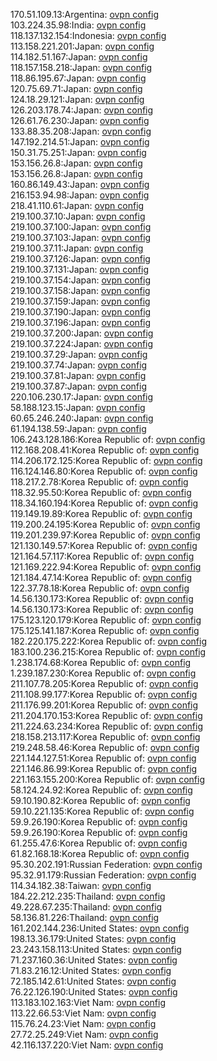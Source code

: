 170.51.109.13:Argentina: [ovpn config](vpn/170_51_109_13.ovpn)  
103.224.35.98:India: [ovpn config](vpn/103_224_35_98.ovpn)  
118.137.132.154:Indonesia: [ovpn config](vpn/118_137_132_154.ovpn)  
113.158.221.201:Japan: [ovpn config](vpn/113_158_221_201.ovpn)  
114.182.51.167:Japan: [ovpn config](vpn/114_182_51_167.ovpn)  
118.157.158.218:Japan: [ovpn config](vpn/118_157_158_218.ovpn)  
118.86.195.67:Japan: [ovpn config](vpn/118_86_195_67.ovpn)  
120.75.69.71:Japan: [ovpn config](vpn/120_75_69_71.ovpn)  
124.18.29.121:Japan: [ovpn config](vpn/124_18_29_121.ovpn)  
126.203.178.74:Japan: [ovpn config](vpn/126_203_178_74.ovpn)  
126.61.76.230:Japan: [ovpn config](vpn/126_61_76_230.ovpn)  
133.88.35.208:Japan: [ovpn config](vpn/133_88_35_208.ovpn)  
147.192.214.51:Japan: [ovpn config](vpn/147_192_214_51.ovpn)  
150.31.75.251:Japan: [ovpn config](vpn/150_31_75_251.ovpn)  
153.156.26.8:Japan: [ovpn config](vpn/153_156_26_8.ovpn)  
153.156.26.8:Japan: [ovpn config](vpn/153_156_26_8.ovpn)  
160.86.149.43:Japan: [ovpn config](vpn/160_86_149_43.ovpn)  
216.153.94.98:Japan: [ovpn config](vpn/216_153_94_98.ovpn)  
218.41.110.61:Japan: [ovpn config](vpn/218_41_110_61.ovpn)  
219.100.37.10:Japan: [ovpn config](vpn/219_100_37_10.ovpn)  
219.100.37.100:Japan: [ovpn config](vpn/219_100_37_100.ovpn)  
219.100.37.103:Japan: [ovpn config](vpn/219_100_37_103.ovpn)  
219.100.37.11:Japan: [ovpn config](vpn/219_100_37_11.ovpn)  
219.100.37.126:Japan: [ovpn config](vpn/219_100_37_126.ovpn)  
219.100.37.131:Japan: [ovpn config](vpn/219_100_37_131.ovpn)  
219.100.37.154:Japan: [ovpn config](vpn/219_100_37_154.ovpn)  
219.100.37.158:Japan: [ovpn config](vpn/219_100_37_158.ovpn)  
219.100.37.159:Japan: [ovpn config](vpn/219_100_37_159.ovpn)  
219.100.37.190:Japan: [ovpn config](vpn/219_100_37_190.ovpn)  
219.100.37.196:Japan: [ovpn config](vpn/219_100_37_196.ovpn)  
219.100.37.200:Japan: [ovpn config](vpn/219_100_37_200.ovpn)  
219.100.37.224:Japan: [ovpn config](vpn/219_100_37_224.ovpn)  
219.100.37.29:Japan: [ovpn config](vpn/219_100_37_29.ovpn)  
219.100.37.74:Japan: [ovpn config](vpn/219_100_37_74.ovpn)  
219.100.37.81:Japan: [ovpn config](vpn/219_100_37_81.ovpn)  
219.100.37.87:Japan: [ovpn config](vpn/219_100_37_87.ovpn)  
220.106.230.17:Japan: [ovpn config](vpn/220_106_230_17.ovpn)  
58.188.123.15:Japan: [ovpn config](vpn/58_188_123_15.ovpn)  
60.65.246.240:Japan: [ovpn config](vpn/60_65_246_240.ovpn)  
61.194.138.59:Japan: [ovpn config](vpn/61_194_138_59.ovpn)  
106.243.128.186:Korea Republic of: [ovpn config](vpn/106_243_128_186.ovpn)  
112.168.208.41:Korea Republic of: [ovpn config](vpn/112_168_208_41.ovpn)  
114.206.172.125:Korea Republic of: [ovpn config](vpn/114_206_172_125.ovpn)  
116.124.146.80:Korea Republic of: [ovpn config](vpn/116_124_146_80.ovpn)  
118.217.2.78:Korea Republic of: [ovpn config](vpn/118_217_2_78.ovpn)  
118.32.95.50:Korea Republic of: [ovpn config](vpn/118_32_95_50.ovpn)  
118.34.160.194:Korea Republic of: [ovpn config](vpn/118_34_160_194.ovpn)  
119.149.19.89:Korea Republic of: [ovpn config](vpn/119_149_19_89.ovpn)  
119.200.24.195:Korea Republic of: [ovpn config](vpn/119_200_24_195.ovpn)  
119.201.239.97:Korea Republic of: [ovpn config](vpn/119_201_239_97.ovpn)  
121.130.149.57:Korea Republic of: [ovpn config](vpn/121_130_149_57.ovpn)  
121.164.57.117:Korea Republic of: [ovpn config](vpn/121_164_57_117.ovpn)  
121.169.222.94:Korea Republic of: [ovpn config](vpn/121_169_222_94.ovpn)  
121.184.47.14:Korea Republic of: [ovpn config](vpn/121_184_47_14.ovpn)  
122.37.78.18:Korea Republic of: [ovpn config](vpn/122_37_78_18.ovpn)  
14.56.130.173:Korea Republic of: [ovpn config](vpn/14_56_130_173.ovpn)  
14.56.130.173:Korea Republic of: [ovpn config](vpn/14_56_130_173.ovpn)  
175.123.120.179:Korea Republic of: [ovpn config](vpn/175_123_120_179.ovpn)  
175.125.141.187:Korea Republic of: [ovpn config](vpn/175_125_141_187.ovpn)  
182.220.175.222:Korea Republic of: [ovpn config](vpn/182_220_175_222.ovpn)  
183.100.236.215:Korea Republic of: [ovpn config](vpn/183_100_236_215.ovpn)  
1.238.174.68:Korea Republic of: [ovpn config](vpn/1_238_174_68.ovpn)  
1.239.187.230:Korea Republic of: [ovpn config](vpn/1_239_187_230.ovpn)  
211.107.78.205:Korea Republic of: [ovpn config](vpn/211_107_78_205.ovpn)  
211.108.99.177:Korea Republic of: [ovpn config](vpn/211_108_99_177.ovpn)  
211.176.99.201:Korea Republic of: [ovpn config](vpn/211_176_99_201.ovpn)  
211.204.170.153:Korea Republic of: [ovpn config](vpn/211_204_170_153.ovpn)  
211.224.63.234:Korea Republic of: [ovpn config](vpn/211_224_63_234.ovpn)  
218.158.213.117:Korea Republic of: [ovpn config](vpn/218_158_213_117.ovpn)  
219.248.58.46:Korea Republic of: [ovpn config](vpn/219_248_58_46.ovpn)  
221.144.127.51:Korea Republic of: [ovpn config](vpn/221_144_127_51.ovpn)  
221.146.86.99:Korea Republic of: [ovpn config](vpn/221_146_86_99.ovpn)  
221.163.155.200:Korea Republic of: [ovpn config](vpn/221_163_155_200.ovpn)  
58.124.24.92:Korea Republic of: [ovpn config](vpn/58_124_24_92.ovpn)  
59.10.190.82:Korea Republic of: [ovpn config](vpn/59_10_190_82.ovpn)  
59.10.221.135:Korea Republic of: [ovpn config](vpn/59_10_221_135.ovpn)  
59.9.26.190:Korea Republic of: [ovpn config](vpn/59_9_26_190.ovpn)  
59.9.26.190:Korea Republic of: [ovpn config](vpn/59_9_26_190.ovpn)  
61.255.47.6:Korea Republic of: [ovpn config](vpn/61_255_47_6.ovpn)  
61.82.168.18:Korea Republic of: [ovpn config](vpn/61_82_168_18.ovpn)  
95.30.202.191:Russian Federation: [ovpn config](vpn/95_30_202_191.ovpn)  
95.32.91.179:Russian Federation: [ovpn config](vpn/95_32_91_179.ovpn)  
114.34.182.38:Taiwan: [ovpn config](vpn/114_34_182_38.ovpn)  
184.22.212.235:Thailand: [ovpn config](vpn/184_22_212_235.ovpn)  
49.228.67.235:Thailand: [ovpn config](vpn/49_228_67_235.ovpn)  
58.136.81.226:Thailand: [ovpn config](vpn/58_136_81_226.ovpn)  
161.202.144.236:United States: [ovpn config](vpn/161_202_144_236.ovpn)  
198.13.36.179:United States: [ovpn config](vpn/198_13_36_179.ovpn)  
23.243.158.113:United States: [ovpn config](vpn/23_243_158_113.ovpn)  
71.237.160.36:United States: [ovpn config](vpn/71_237_160_36.ovpn)  
71.83.216.12:United States: [ovpn config](vpn/71_83_216_12.ovpn)  
72.185.142.61:United States: [ovpn config](vpn/72_185_142_61.ovpn)  
76.22.126.190:United States: [ovpn config](vpn/76_22_126_190.ovpn)  
113.183.102.163:Viet Nam: [ovpn config](vpn/113_183_102_163.ovpn)  
113.22.66.53:Viet Nam: [ovpn config](vpn/113_22_66_53.ovpn)  
115.76.24.23:Viet Nam: [ovpn config](vpn/115_76_24_23.ovpn)  
27.72.25.249:Viet Nam: [ovpn config](vpn/27_72_25_249.ovpn)  
42.116.137.220:Viet Nam: [ovpn config](vpn/42_116_137_220.ovpn)  
